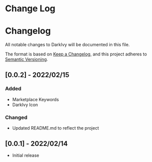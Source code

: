 # Change Log

# Changelog

All notable changes to DarkIvy will be documented in this file.

The format is based on [Keep a Changelog](https://keepachangelog.com/en/1.0.0/),
and this project adheres to [Semantic Versioning](https://semver.org/spec/v2.0.0.html).

## [0.0.2] - 2022/02/15

### Added

- Marketplace Keywords
- DarkIvy Icon

### Changed

- Updated README.md to reflect the project

## [0.0.1] - 2022/02/14

- Initial release
